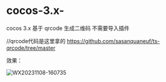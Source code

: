 # cocos-3.x-
cocos 3.x 基于 qrcode 生成二维码
不需要导入插件

//qrcode代码是这里拿的
https://github.com/sasanquaneuf/ts-qrcode/tree/master

效果：

![WX20231108-160735](https://github.com/wsxwsx123/cocos-3.x-qrcode/assets/57650102/deeb19db-a777-4925-a827-c0cd27b34952)
